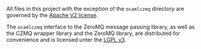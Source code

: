 All files in this project with the exception of the ```ocamlczmq``` directory are governed by the [Apache V2 license](LICENSE.rst).

The ```ocamlczmq``` interface to the ZeroMQ message passing library, as well as the CZMQ wrapper library and the ZeroMQ library, are distributed for convenience and is licensed unter the [LGPL v3](LICENSE-ocamlczmq.md).
